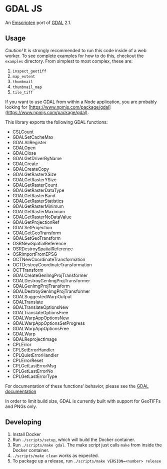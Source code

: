 GDAL JS
==============
An [Emscripten](https://github.com/kripken/emscripten) port of [GDAL](http://www.gdal.org) 2.1.

Usage
---------------
*Caution!* It is strongly recommended to run this code inside of a web worker.
To see complete examples for how to do this, checkout the `examples` directory.
From simplest to most complex, these are:

1. `inspect_geotiff`
2. `map_extent`
3. `thumbnail`
4. `thumbnail_map`
5. `tile_tiff`

If you want to use GDAL from within a Node application, you are probably looking
for [https://www.npmjs.com/package/gdal](https://www.npmjs.com/package/gdal).

This library exports the following GDAL functions:
- CSLCount
- GDALSetCacheMax
- GDALAllRegister
- GDALOpen
- GDALClose
- GDALGetDriverByName
- GDALCreate
- GDALCreateCopy
- GDALGetRasterXSize
- GDALGetRasterYSize
- GDALGetRasterCount
- GDALGetRasterDataType
- GDALGetRasterBand
- GDALGetRasterStatistics
- GDALGetRasterMinimum
- GDALGetRasterMaximum
- GDALGetRasterNoDataValue
- GDALGetProjectionRef
- GDALSetProjection
- GDALGetGeoTransform
- GDALSetGeoTransform
- OSRNewSpatialReference
- OSRDestroySpatialReference
- OSRImportFromEPSG
- OCTNewCoordinateTransformation
- OCTDestroyCoordinateTransformation
- OCTTransform
- GDALCreateGenImgProjTransformer
- GDALDestroyGenImgProjTransformer
- GDALGenImgProjTransform
- GDALDestroyGenImgProjTransformer
- GDALSuggestedWarpOutput
- GDALTranslate
- GDALTranslateOptionsNew
- GDALTranslateOptionsFree
- GDALWarpAppOptionsNew
- GDALWarpAppOptionsSetProgress
- GDALWarpAppOptionsFree
- GDALWarp
- GDALReprojectImage
- CPLError
- CPLSetErrorHandler
- CPLQuietErrorHandler
- CPLErrorReset
- CPLGetLastErrorMsg
- CPLGetLastErrorNo
- CPLGetLastErrorType

For documentation of these functions' behavior, please see the
[GDAL documentation](http://www.gdal.org/gdal_8h.html)

In order to limit build size, GDAL is currently built with support for GeoTIFFs and PNGs only.

Developing
-----------
1. Install Docker
2. Run `./scripts/setup`, which will build the Docker container.
3. Run `./scripts/make gdal`. The make script just calls `make` from inside the Docker container.
4. `./scripts/make clean` works as expected.
5. To package up a release, run `./scripts/make VERSION=<number> release`

